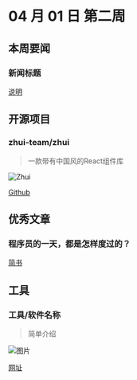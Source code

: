 # 04 月 01 日 第二周

## 本周要闻

### 新闻标题

[说明](https://网址)

## 开源项目

### zhui-team/zhui

<Badge text="Javascript" type="tip" vertical="middle"/>

> 一款带有中国风的React组件库

![Zhui](https://camo.githubusercontent.com/8d83bdafae0a8c071de5a445ff172e503446316b/68747470733a2f2f73322e617831782e636f6d2f323031392f30322f30312f6b33515149492e706e67)

[Github](https://github.com/zhui-team/zhui)

## 优秀文章

### 程序员的一天，都是怎样度过的？

[简书](https://www.jianshu.com/p/00c62b21eea7)

## 工具

### 工具/软件名称

> 简单介绍

![图片](https://图片地址)

[网址](https://网址)
